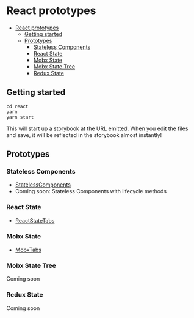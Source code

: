 # React prototypes

- [React prototypes](#react-prototypes)
  - [Getting started](#getting-started)
  - [Prototypes](#prototypes)
    - [Stateless Components](#stateless-components)
    - [React State](#react-state)
    - [Mobx State](#mobx-state)
    - [Mobx State Tree](#mobx-state-tree)
    - [Redux State](#redux-state)

## Getting started

```
cd react
yarn
yarn start
```

This will start up a storybook at the URL emitted. When you edit the files and save, it will be reflected in the storybook almost instantly!

## Prototypes

### Stateless Components

- [StatelessComponents](./src/statelessComponents/StatelessComponents.tsx)
- Coming soon: Stateless Components with lifecycle methods

### React State

- [ReactStateTabs](./src/reactState/ReactStateTabs.tsx)

### Mobx State

- [MobxTabs](./src/MobXState/MobxTabs.tsx)

### Mobx State Tree

Coming soon

### Redux State

Coming soon
